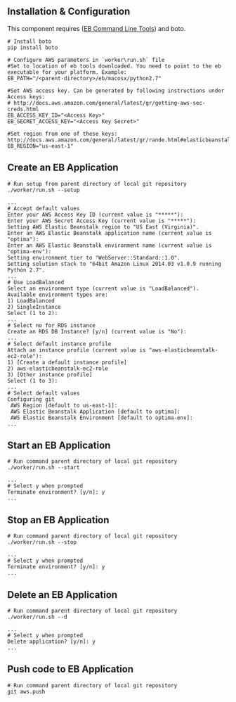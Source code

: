 Installation & Configuration
----------------------------

  This component requires ([EB Command Line Tools](http://aws.amazon.com/code/6752709412171743)) and boto.

    # Install boto
	pip install boto

    # Configure AWS parameters in `worker\run.sh` file
	#Set to location of eb tools downloaded. You need to point to the eb executable for your platform. Example:
	EB_PATH="/<parent-directory>/eb/macosx/python2.7"

	#Set AWS access key. Can be generated by following instructions under Access keys:
	# http://docs.aws.amazon.com/general/latest/gr/getting-aws-sec-creds.html
	EB_ACCESS_KEY_ID="<Access Key>"
	EB_SECRET_ACCESS_KEY="<Access Key Secret>"

	#Set region from one of these keys: http://docs.aws.amazon.com/general/latest/gr/rande.html#elasticbeanstalk_region
	EB_REGION="us-east-1"
  

Create an EB Application
------------------------

    # Run setup from parent directory of local git repository
	./worker/run.sh --setup
	
	...
	# Accept default values
	Enter your AWS Access Key ID (current value is "*****"):
	Enter your AWS Secret Access Key (current value is "*****"):
	Setting AWS Elastic Beanstalk region to "US East (Virginia)".
	Enter an AWS Elastic Beanstalk application name (current value is "optima"):
	Enter an AWS Elastic Beanstalk environment name (current value is "optima-env"):
	Setting environment tier to "WebServer::Standard::1.0".
	Setting solution stack to "64bit Amazon Linux 2014.03 v1.0.9 running Python 2.7".
	...
	# Use LoadBalanced
	Select an environment type (current value is "LoadBalanced").
	Available environment types are:
	1) LoadBalanced
	2) SingleInstance
	Select (1 to 2):
	...
	# Select no for RDS instance
	Create an RDS DB Instance? [y/n] (current value is "No"):
	...
	# Select default instance profile
	Attach an instance profile (current value is "aws-elasticbeanstalk-ec2-role"):
	1) [Create a default instance profile]
	2) aws-elasticbeanstalk-ec2-role
	3) [Other instance profile]
	Select (1 to 3):
	...
	# Select default values
	Configuring git
	 AWS Region [default to us-east-1]:
	 AWS Elastic Beanstalk Application [default to optima]: 
	 AWS Elastic Beanstalk Environment [default to optima-env]:
	...
	


Start an EB Application
-----------------------

    # Run command parent directory of local git repository
	./worker/run.sh --start
	
	...
	# Select y when prompted
	Terminate environment? [y/n]: y
	...


Stop an EB Application
----------------------

    # Run command parent directory of local git repository
	./worker/run.sh --stop
	
	...
	# Select y when prompted
	Terminate environment? [y/n]: y
	...


Delete an EB Application
----------------------

    # Run command parent directory of local git repository
	./worker/run.sh --d
	
	...
	# Select y when prompted
	Delete application? [y/n]: y
	...


Push code to EB Application
---------------------------

    # Run command parent directory of local git repository
	git aws.push

